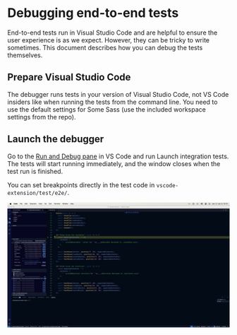 # Debugging end-to-end tests

End-to-end tests run in Visual Studio Code and are helpful to ensure the user experience is as we expect. However, they can be tricky to write sometimes. This document describes how you can debug the tests themselves.

## Prepare Visual Studio Code

The debugger runs tests in your version of Visual Studio Code, not VS Code insiders like when running the tests from the command line. You need to use the default settings for Some Sass (use the included workspace settings from the repo).

[exthost]: https://code.visualstudio.com/api/advanced-topics/extension-host

## Launch the debugger

Go to the [Run and Debug pane][vsdebug] in VS Code and run Launch integration tests. The tests will start running immediately, and the window closes when the test run is finished.

You can set breakpoints directly in the test code in `vscode-extension/test/e2e/`.

![](../images/debugging/debugging-e2e-test.png)

[jsapi]: https://code.visualstudio.com/api/references/vscode-api
[vsdebug]: https://code.visualstudio.com/docs/editor/debugging
